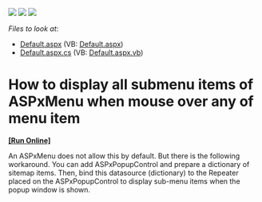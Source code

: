 <!-- default badges list -->
![](https://img.shields.io/endpoint?url=https://codecentral.devexpress.com/api/v1/VersionRange/128564173/13.1.4%2B)
[![](https://img.shields.io/badge/Open_in_DevExpress_Support_Center-FF7200?style=flat-square&logo=DevExpress&logoColor=white)](https://supportcenter.devexpress.com/ticket/details/E4295)
[![](https://img.shields.io/badge/📖_How_to_use_DevExpress_Examples-e9f6fc?style=flat-square)](https://docs.devexpress.com/GeneralInformation/403183)
<!-- default badges end -->
<!-- default file list -->
*Files to look at*:

* [Default.aspx](./CS/WebSite/Default.aspx) (VB: [Default.aspx](./VB/WebSite/Default.aspx))
* [Default.aspx.cs](./CS/WebSite/Default.aspx.cs) (VB: [Default.aspx.vb](./VB/WebSite/Default.aspx.vb))
<!-- default file list end -->
# How to display all submenu items of ASPxMenu when mouse over any of menu item
<!-- run online -->
**[[Run Online]](https://codecentral.devexpress.com/e4295/)**
<!-- run online end -->


<p>An ASPxMenu does not allow this by default. But there is the following workaround. You can add ASPxPopupControl and prepare a dictionary of sitemap items. Then, bind this datasource (dictionary) to the Repeater placed on the ASPxPopupControl to display sub-menu items when the popup window is shown.</p>

<br/>


